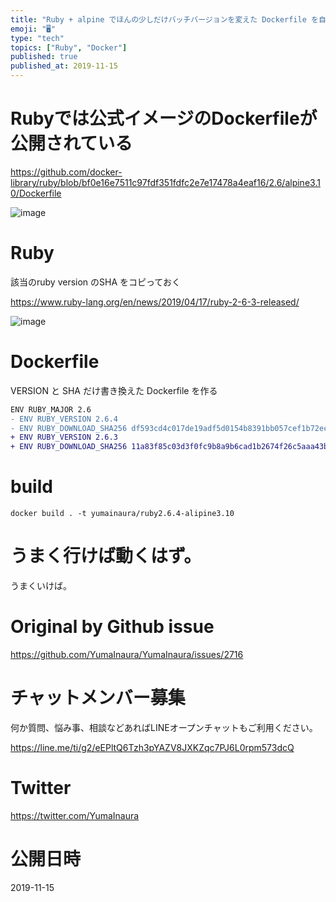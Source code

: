 ```yaml
---
title: "Ruby + alpine でほんの少しだけバッチバージョンを変えた Dockerfile を自作してみようとした例 ( #ruby #do"
emoji: "🖥"
type: "tech"
topics: ["Ruby", "Docker"]
published: true
published_at: 2019-11-15
---
```


# Rubyでは公式イメージのDockerfileが公開されている

https://github.com/docker-library/ruby/blob/bf0e16e7511c97fdf351fdfc2e7e17478a4eaf16/2.6/alpine3.10/Dockerfile

![image](https://user-images.githubusercontent.com/13635059/68855189-12dcd900-0721-11ea-84d7-d178567aa058.png)



# Ruby 

該当のruby version のSHA をコピっておく

https://www.ruby-lang.org/en/news/2019/04/17/ruby-2-6-3-released/

![image](https://user-images.githubusercontent.com/13635059/68855323-546d8400-0721-11ea-8fb9-9ae222415300.png)


# Dockerfile

VERSION と SHA だけ書き換えた Dockerfile を作る

```diff
ENV RUBY_MAJOR 2.6
- ENV RUBY_VERSION 2.6.4
- ENV RUBY_DOWNLOAD_SHA256 df593cd4c017de19adf5d0154b8391bb057cef1b72ecdd4a8ee30d3235c65f09
+ ENV RUBY_VERSION 2.6.3
+ ENV RUBY_DOWNLOAD_SHA256 11a83f85c03d3f0fc9b8a9b6cad1b2674f26c5aaa43ba858d4b0fcc2b54171e1
```

# build

`docker build . -t yumainaura/ruby2.6.4-alipine3.10`

# うまく行けば動くはず。

うまくいけば。

# Original by Github issue

https://github.com/YumaInaura/YumaInaura/issues/2716








<!-- Update From Qiita API -->

# チャットメンバー募集


何か質問、悩み事、相談などあればLINEオープンチャットもご利用ください。

https://line.me/ti/g2/eEPltQ6Tzh3pYAZV8JXKZqc7PJ6L0rpm573dcQ





# Twitter


https://twitter.com/YumaInaura


<!-- Update From Qiita API -->



# 公開日時

2019-11-15
